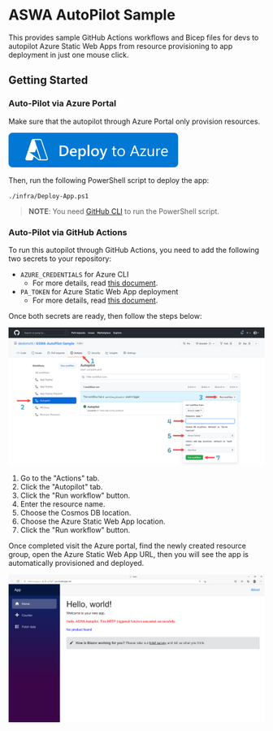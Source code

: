 # ASWA AutoPilot Sample #

This provides sample GitHub Actions workflows and Bicep files for devs to autopilot Azure Static Web Apps from resource provisioning to app deployment in just one mouse click.


## Getting Started ##

### Auto-Pilot via Azure Portal ###

Make sure that the autopilot through Azure Portal only provision resources.

[![Deploy To Azure](https://raw.githubusercontent.com/Azure/azure-quickstart-templates/master/1-CONTRIBUTION-GUIDE/images/deploytoazure.svg?sanitize=true)](https://portal.azure.com/#create/Microsoft.Template/uri/https%3A%2F%2Fraw.githubusercontent.com%2Fdevkimchi%2FASWA-AutoPilot-Sample%2Fmain%2Finfra%2Fazuredeploy.json)

Then, run the following PowerShell script to deploy the app:

```pwsh
./infra/Deploy-App.ps1
```

> **NOTE**: You need [GitHub CLI](https://cli.github.com) to run the PowerShell script.


### Auto-Pilot via GitHub Actions ###

To run this autopilot through GitHub Actions, you need to add the following two secrets to your repository:

* `AZURE_CREDENTIALS` for Azure CLI
  * For more details, read [this document](https://github.com/Azure/login#configure-a-service-principal-with-a-secret).
* `PA_TOKEN` for Azure Static Web App deployment
  * For more details, read [this document](https://docs.github.com/en/authentication/keeping-your-account-and-data-secure/creating-a-personal-access-token).

Once both secrets are ready, then follow the steps below:

![GitHub Actions Autopilot](./images/autopilot.png)

1. Go to the "Actions" tab.
2. Click the "Autopilot" tab.
3. Click the "Run workflow" button.
4. Enter the resource name.
5. Choose the Cosmos DB location.
6. Choose the Azure Static Web App location.
7. Click the "Run workflow" button.

Once completed visit the Azure portal, find the newly created resource group, open the Azure Static Web App URL, then you will see the app is automatically provisioned and deployed.

![Azure Static Web App](./images/aswa.png)
